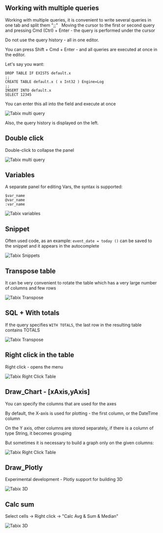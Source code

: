 ## Working with multiple queries


Working with multiple queries, it is convenient to write several queries in one tab and split them ";;"
 
Moving the cursor to the first or second query and pressing Cmd (Ctrl) + Enter - the query is performed under the cursor

Do not use the query history - all in one editor.

You can press Shift + Cmd + Enter - and all queries are executed at once in the editor.

Let's say you want:

```
DROP TABLE IF EXISTS default.x 
;;
CREATE TABLE default.x ( x Int32 ) Engine=Log
;;
INSERT INTO default.x 
SELECT 12345
```

You can enter this all into the field and execute at once

![Tabix multi query](https://tabix.io/anime/MultiQuery.gif)

Also, the query history is displayed on the left.


## Double click

Double-click to collapse the panel

![Tabix multi query](https://tabix.io/anime/DoubleClicks.gif)

## Variables

A separate panel for editing Vars, the syntax is supported:


```
$var_name
@var_name
:var_name 

```

![Tabix variables](https://tabix.io/anime/Vars.gif)

## Snippet

Often used code, as an example: `event_date = today ()` can be saved to the snippet and it appears in the autocomplete

![Tabix Snippets](https://tabix.io/anime/Snippets.gif)


## Transpose table

It can be very convenient to rotate the table which has a very large number of columns and few rows

![Tabix Transpose](https://tabix.io/anime/Transpose.gif)



## SQL + With totals

If the query specifies `WITH TOTALS`, the last row in the resulting table contains TOTALS


![Tabix Transpose](https://tabix.io/anime/withtotals.gif)



## Right click in the table 

Right click - opens the menu

![Tabix Right Click Table](https://tabix.io/anime/RightClickTable.gif)




## Draw_Chart - [xAxis,yAxis]

You can specify the columns that are used for the axes

By default, the X-axis is used for plotting - the first column, or the DateTime column

On the Y axis, other columns are stored separately, if there is a column of type String, it becomes grouping

But sometimes it is necessary to build a graph only on the given columns:




![Tabix Right Click Table](https://tabix.io/anime/draw_y_x_axis.gif)
 


## Draw_Plotly

Experimental development - Plotly support for building 3D

![Tabix 3D ](https://tabix.io/doc/img/plotly_mesh3d.png)


## Calc sum

Select cells -> Right click -> "Calc Avg & Sum & Median"

![Tabix 3D ](https://tabix.io/doc/img/CalcSumMedian.png)
